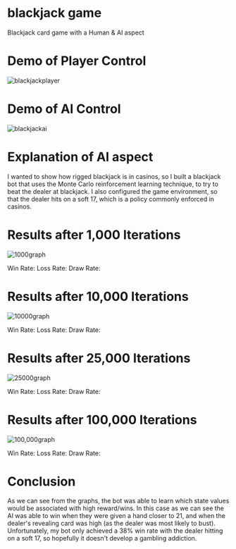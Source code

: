 # blackjack game

Blackjack card game with a Human & AI aspect

# Demo of Player Control

![blackjackplayer](https://github.com/saladpalad/blackjack/assets/59659804/2f23507d-d636-4fba-ae39-8157e94941c1)

# Demo of AI Control

![blackjackai](https://github.com/saladpalad/blackjack/assets/59659804/09c7889b-5ef7-49df-8079-7f3359def69a)

# Explanation of AI aspect

I wanted to show how rigged blackjack is in casinos, so I built a blackjack bot that uses the Monte Carlo reinforcement learning technique, to try to beat the dealer at blackjack. I also configured the game environment, so that the dealer hits on a soft 17, which is a policy commonly enforced in casinos.

# Results after 1,000 Iterations
![1000graph](https://github.com/saladpalad/blackjack/assets/59659804/4b6018ed-ce59-4209-97aa-07901fc45f11)

Win Rate:
Loss Rate:
Draw Rate:

# Results after 10,000 Iterations
![10000graph](https://github.com/saladpalad/blackjack/assets/59659804/f4885a82-2e29-4027-84c3-ce8879e560c3)

Win Rate:
Loss Rate:
Draw Rate:

# Results after 25,000 Iterations
![25000graph](https://github.com/saladpalad/blackjack/assets/59659804/f444702e-f865-49bd-a3cb-2d205276a7e2)

Win Rate:
Loss Rate:
Draw Rate:

# Results after 100,000 Iterations
![100,000graph](https://github.com/saladpalad/blackjack/assets/59659804/4099e5f1-9ced-4c81-bcb6-fd18f33d2ceb)

Win Rate:
Loss Rate:
Draw Rate:

# Conclusion
As we can see from the graphs, the bot was able to learn which state values would be associated with high reward/wins. In this case as we can see the AI was able to win when they were given a hand closer to 21, and when the dealer's revealing card was high (as the dealer was most likely to bust).
Unfortunately, my bot only achieved a 38% win rate with the dealer hitting on a soft 17, so hopefully it doesn't develop a gambling addiction.




